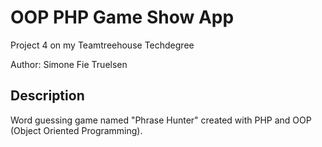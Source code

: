 # OOP PHP Game Show App 

Project 4 on my Teamtreehouse Techdegree

Author: Simone Fie Truelsen


## Description 
Word guessing game named "Phrase Hunter" created with PHP and OOP (Object Oriented Programming). 

